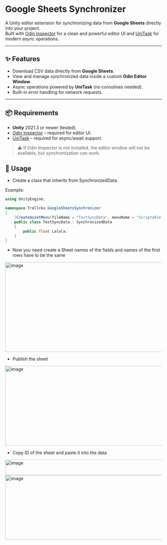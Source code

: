 # Google Sheets Synchronizer

A Unity editor extension for synchronizing data from **Google Sheets** directly into your project.  
Built with [Odin Inspector](https://odininspector.com/) for a clean and powerful editor UI and [UniTask](https://github.com/Cysharp/UniTask) for modern async operations.

---

## ✨ Features
- Download CSV data directly from **Google Sheets**.
- View and manage synchronized data inside a custom **Odin Editor Window**.
- Async operations powered by **UniTask** (no coroutines needed).
- Built-in error handling for network requests.

---

## 📦 Requirements
- **Unity** 2021.3 or newer (tested).
- [Odin Inspector](https://odininspector.com/) – required for editor UI.
- [UniTask](https://github.com/Cysharp/UniTask) – required for async/await support.

> ⚠️ If Odin Inspector is not installed, the editor window will not be available, but synchronization can work.
>
## 🚀 Usage

- Create a class that inherits from SynchronizedData.

Example:

```csharp
using UnityEngine;

namespace Trellcko.GoogleSheetsSynchronizer
{
    [CreateAssetMenu(fileName = "TestSyncData", menuName = "Scriptable Objects/TestSyncData")]
    public class TestSyncData : SynchronizedData
    {
        public float Lalala;
    }
}
```
- Now you need create a Sheet names of the fields and names of the first rows have to be the same

<img width="508" height="289" alt="image" src="https://github.com/user-attachments/assets/e7079a55-bb12-4702-9c51-aa5d0d0d3578" />

- Publish the sheet
  
<img width="799" height="257" alt="image" src="https://github.com/user-attachments/assets/eddd2272-e31f-4479-bbbb-03955a5d008a" />

- Copy ID of the sheet and paste it into the data
  
<img width="1296" height="50" alt="image" src="https://github.com/user-attachments/assets/1b595adc-fbab-4e1f-b041-127d30d536e1" />

<img width="1030" height="208" alt="image" src="https://github.com/user-attachments/assets/0e32e656-3772-4ff4-83d7-ac525ee982ed" />



